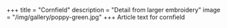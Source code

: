 +++
title = "Cornfield"
description = "Detail from larger embroidery"
image = "/img/gallery/poppy-green.jpg"
+++
Article text for cornfield

